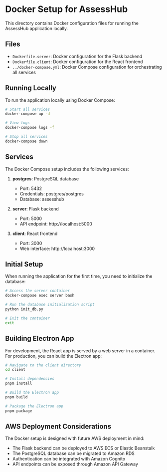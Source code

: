 # Docker Setup for AssessHub

This directory contains Docker configuration files for running the AssessHub application locally.

## Files

- `Dockerfile.server`: Docker configuration for the Flask backend
- `Dockerfile.client`: Docker configuration for the React frontend
- `../docker-compose.yml`: Docker Compose configuration for orchestrating all services

## Running Locally

To run the application locally using Docker Compose:

```bash
# Start all services
docker-compose up -d

# View logs
docker-compose logs -f

# Stop all services
docker-compose down
```

## Services

The Docker Compose setup includes the following services:

1. **postgres**: PostgreSQL database
   - Port: 5432
   - Credentials: postgres/postgres
   - Database: assesshub

2. **server**: Flask backend
   - Port: 5000
   - API endpoint: http://localhost:5000

3. **client**: React frontend
   - Port: 3000
   - Web interface: http://localhost:3000

## Initial Setup

When running the application for the first time, you need to initialize the database:

```bash
# Access the server container
docker-compose exec server bash

# Run the database initialization script
python init_db.py

# Exit the container
exit
```

## Building Electron App

For development, the React app is served by a web server in a container. For production, you can build the Electron app:

```bash
# Navigate to the client directory
cd client

# Install dependencies
pnpm install

# Build the Electron app
pnpm build

# Package the Electron app
pnpm package
```

## AWS Deployment Considerations

The Docker setup is designed with future AWS deployment in mind:

- The Flask backend can be deployed to AWS ECS or Elastic Beanstalk
- The PostgreSQL database can be migrated to Amazon RDS
- Authentication can be integrated with Amazon Cognito
- API endpoints can be exposed through Amazon API Gateway

